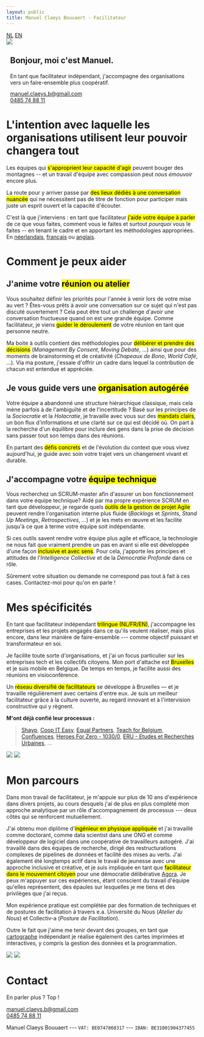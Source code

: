```yaml
---
layout: public
title: Manuel Claeys Bouuaert - Facilitateur
---
```

<div class="language-box">
    <a href="/facili_nl" class="language">NL</a>
    <a href="/facili" class="language">EN</a>
</div>
<div class="image-box">
    <img src="img/manuel.jpg">
    <div style="margin:auto 10px">
        <h2>Bonjour, moi c'est Manuel.</h2>
        <div style="margin-top: 20px;">
            En tant que facilitateur indépendant, j'accompagne des organisations vers un faire-ensemble plus coopératif.
        </div>
        <div style="margin-top: 12px;">
            <a href="mailto:manuel.claeys.b@gmail.com" class="email">manuel.claeys.b@gmail.com</a><br>
            <a href="tel:+32485748811" class="phone">0485 74 88 11</a>
        </div>
    </div>
</div>

<h1 class="with-margin-top">L'intention avec laquelle les organisations utilisent leur pouvoir changera tout</h1>

Les équipes qui <mark>s'approprient leur capacité d'agir</mark> peuvent bouger des montagnes -- et un travail d'équipe avec compassion peut *nous émouvoir* encore plus.

La route pour y arriver passe par <mark>des lieux dédiés à une conversation nuancée</mark> qui ne nécessitent pas de titre de fonction pour participer mais juste un esprit ouvert et la capacité d'écouter.

C'est là que j'interviens : en tant que facilitateur <mark>j'aide votre équipe à parler</mark> de ce que vous faites, comment vous le faites et surtout *pourquoi* vous le faites -- en tenant le cadre et en apportant les méthodologies appropriées. En <a href="/facili_nl" class="language">néerlandais</a>, <a href="/facili_fr" class="language">français</a> ou <a href="/facili" class="language">anglais</a>.

<h1 class="with-margin-top">Comment je peux aider</h1>

<div class="focus" markdown="1">

## J'anime votre <mark>réunion ou atelier</mark>

Vous souhaitez définir les priorités pour l'année à venir lors de votre mise au vert ? Êtes-vous prêts à avoir une conversation sur ce sujet qui n'est pas discuté ouvertement ? Cela peut être tout un challenge d'avoir une conversation fructueuse quand on est une grande équipe. Comme facilitateur, je viens <mark>guider le déroulement</mark> de votre réunion en tant que personne neutre.

Ma boite à outils contient des méthodologies pour <mark>délibérer et prendre des décisions</mark> (*Management By Consent*, *Moving Debate*, ...) ainsi que pour des moments de brainstorming et de créativité (*Chapeaux de Bono*, *World Café*, ...). Via ma posture, j'essaie d'offrir un cadre dans lequel la contribution de chacun est entendue et appréciée.

</div>

<div class="focus" markdown="1">

## Je vous guide vers une <mark>organisation autogérée</mark>

Votre équipe a abandonné une structure hiérarchique classique, mais cela mène parfois à de l'ambiguïté et de l'incertitude ? Basé sur les principes de la *Sociocratie* et la *Holacratie*, je travaille avec vous sur des <mark>mandats clairs</mark>, un bon flux d'informations et une clarté sur ce qui est décidé où. On part à la recherche d'un équilibre pour inclure des gens dans la prise de décision sans passer tout son temps dans des réunions. 

En partant des <mark>défis concrets</mark> et de l'évolution du context que vous vivez aujourd'hui, je guide avec soin votre trajet vers un changement vivant et durable.

</div>

<div class="focus" markdown="1">

## J'accompagne votre <mark>équipe technique</mark>

Vous recherchez un SCRUM-master afin d'assurer un bon fonctionnement dans votre équipe technique? Aidé par ma propre expérience SCRUM en tant que développeur, je regarde quels <mark>outils de la gestion de projet Agile</mark> peuvent rendre l'organisation interne plus fluide (*Backlogs* et *Sprints*, *Stand Up Meetings*, *Retrospectives*, ...) et je les mets en œuvre et les facilite jusqu'à ce que à terme votre équipe soit indépendante. 

Si ces outils savent rendre votre équipe plus agile et efficace, la technologie ne nous fait que vraiment prendre un pas en avant si elle est développée d'une façon <mark>inclusive et avec sens</mark>. Pour cela, j'apporte les principes et attitudes de l'*Intelligence Collective* et de la *Démocratie Profonde* dans ce rôle.

</div>

Sûrement votre situation ou demande ne correspond pas tout à fait à ces cases. Contactez-moi pour qu'on en parle !

<h1 class="with-margin-top">Mes spécificités</h1>

En tant que facilitateur indépendant <mark>trilingue (NL/FR/EN)</mark>, j'accompagne les entreprises et les projets engagés dans ce qu'ils veulent réaliser, mais plus encore, dans leur manière de faire-ensemble --- comme objectif puissant et transformateur en soi.

Je facilite toute sorte d'organisations, et j'ai un focus particulier sur les entreprises tech et les collectifs citoyens. Mon port d'attache est <mark>Bruxelles</mark> et je suis mobile en Belgique. De temps en temps, je facilite aussi des réunions en visioconférence.

Un <mark>réseau diversifié de facilitateurs</mark> se développe à Bruxelles — et je travaille régulièrement avec certains d'entre eux. Je suis un meilleur facilitateur grâce à la culture ouverte, au regard innovant et à l'intervision constructive qui y règnent.

**M'ont déjà confié leur processus :**

> [Shayp](https://shayp.com/), [Coop IT Easy](https://coopiteasy.be/), [Equal Partners](https://equal-partners.eu/), [Teach for Belgium](https://teachforbelgium.be/), [Confluences](https://www.confluences.eu/), [Heroes For Zero - 1030/0](https://heroesforzero.be/), [ERU - Etudes et Recherches Urbaines](https://eru-urbanisme.be/), ...

<div class="image-box">
    <img src="img/freelance_2.jpg"/>
    <img src="img/freelance_4.jpg"/>
</div>

<h1 class="with-margin-top">Mon parcours</h1>

Dans mon travail de facilitateur, je m'appuie sur plus de 10 ans d'expérience dans divers projets, au cours desquels j'ai de plus en plus complété mon approche analytique par un rôle d'accompagnement de processus --- deux côtés qui se renforcent mutuellement.

J'ai obtenu mon diplôme d'<mark>ingénieur en physique appliquée</mark> et j'ai travaillé comme doctorant, comme data scientist dans une ONG et comme développeur de logiciel dans une coopérative de travailleurs autogéré. J'ai travaillé dans des équipes de recherche, dirigé des restructurations complexes de pipelines de données et facilité des mises au verts. J'ai également été longtemps actif dans le travail de jeunesse avec une approche inclusive et créative, et je suis impliquée en tant que <mark>facilitateur dans le mouvement citoyen</mark> pour une démocratie délibérative [Agora](https://agora.brussels). Je peux m'appuyer sur ces expériences, étant conscient du travail d'équipe qu'elles représentent, des épaules sur lesquelles je me tiens et des privilèges que j'ai reçus.

Mon expérience pratique est complétée par des formation de techniques et de postures de facilitation à travers e.a. Université du Nous (*Atelier du Nous*) et Collectiv-a (*Posture de Facilitation*).

Outre le fait que j'aime me tenir devant des groupes, en tant que <a href="/carto" class="internal">cartographe</a> indépendant je réalise également des cartes imprimées et interactives, y compris la gestion des données et la programmation.

<div class="image-box">
    <img src="img/freelance_1.jpg"/>
    <img src="img/freelance_3.jpg"/>
</div>

<h1 class="with-margin-top">Contact</h1>

En parler plus ? Top !

<div class="focus" markdown="1">
<a href="mailto:manuel.claeys.b@gmail.com" class="email">manuel.claeys.b@gmail.com</a><br>
<a href="tel:+32485748811" class="phone">0485 74 88 11</a>
</div>

Manuel Claeys Bouuaert --- `VAT: BE0747868317` --- `IBAN: BE31001904377455`
